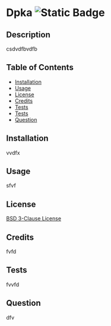 
  
  # Dpka ![Static Badge](https://img.shields.io/badge/license-BSD_3_Clause_License-blue)


## Description 

csdvdfbvdfb

## Table of Contents 

- [Installation](#installation)
- [Usage](#usage)
- [License](#license)
- [Credits](#credits)
- [Tests](#tests)
- [Tests](#tests)
- [Question](#question)

## Installation 

vvdfx

## Usage 

sfvf

## License 

<a href=https://opensource.org/licenses/BSD-3-Clause>BSD 3-Clause License</a>

## Credits 

fvfd

## Tests 

fvvfd

## Question 

dfv
